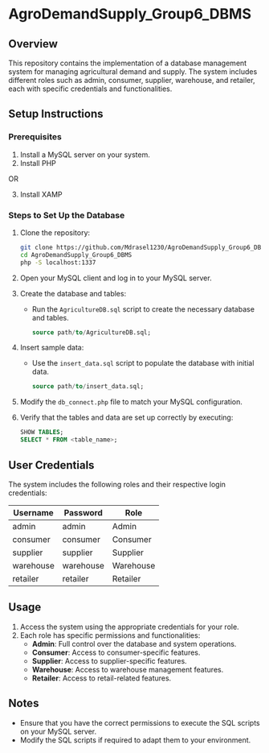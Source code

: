 # AgroDemandSupply_Group6_DBMS

## Overview
This repository contains the implementation of a database management system for managing agricultural demand and supply. The system includes different roles such as admin, consumer, supplier, warehouse, and retailer, each with specific credentials and functionalities.

## Setup Instructions

### Prerequisites
1. Install a MySQL server on your system.
2. Install PHP

OR

3. Install XAMP

### Steps to Set Up the Database

1. Clone the repository:
    ```bash
    git clone https://github.com/Mdrasel1230/AgroDemandSupply_Group6_DBMS.git
    cd AgroDemandSupply_Group6_DBMS
    php -S localhost:1337
    ```

2. Open your MySQL client and log in to your MySQL server.

3. Create the database and tables:
    - Run the `AgricultureDB.sql` script to create the necessary database and tables.
      ```sql
      source path/to/AgricultureDB.sql;
      ```

4. Insert sample data:
    - Use the `insert_data.sql` script to populate the database with initial data.
      ```sql
      source path/to/insert_data.sql;
      ```
5. Modify the `db_connect.php` file to match your MySQL configuration.
   
6. Verify that the tables and data are set up correctly by executing:
    ```sql
    SHOW TABLES;
    SELECT * FROM <table_name>;
    ```

## User Credentials
The system includes the following roles and their respective login credentials:

| **Username**  | **Password** | **Role**      |
|---------------|--------------|---------------|
| admin         | admin        | Admin         |
| consumer      | consumer     | Consumer      |
| supplier      | supplier     | Supplier      |
| warehouse     | warehouse    | Warehouse     |
| retailer      | retailer     | Retailer      |

## Usage
1. Access the system using the appropriate credentials for your role.
2. Each role has specific permissions and functionalities:
   - **Admin**: Full control over the database and system operations.
   - **Consumer**: Access to consumer-specific features.
   - **Supplier**: Access to supplier-specific features.
   - **Warehouse**: Access to warehouse management features.
   - **Retailer**: Access to retail-related features.

## Notes
- Ensure that you have the correct permissions to execute the SQL scripts on your MySQL server.
- Modify the SQL scripts if required to adapt them to your environment.
